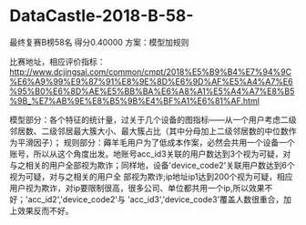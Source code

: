 # DataCastle-2018-B-58-
最终复赛B榜58名  得分0.40000  方案：模型加规则

比赛地址，相应评价指标：
http://www.dcjingsai.com/common/cmpt/2018%E5%B9%B4%E7%94%9C%E6%A9%99%E9%87%91%E8%9E%8D%E6%9D%AF%E5%A4%A7%E6%95%B0%E6%8D%AE%E5%BB%BA%E6%A8%A1%E5%A4%A7%E8%B5%9B_%E7%AB%9E%E8%B5%9B%E4%BF%A1%E6%81%AF.html

模型部分：各个特征的统计量，过关于几个设备的图指标——从一个用户考虑二级邻居数、二级邻居最大簇大小、最大簇占比（其中分母加上二级邻居数的中位数作为平滑因子）；
规则部分：薅羊毛用户为了低成本作案，必然会共用一个设备一个账号，所以从这个角度出发。地账号acc_id3关联的用户数达到3个视为可疑，对与之相关的用户全部视为欺诈；同样地，设备'device_code2'关联用户数达到6个视为可疑，对与之相关的用户全
部视为欺诈;ip地址ip1达到200个视为可疑，相应用户视为欺诈，对ip要限制很高，很多公司、单位都共用一个ip,所以效果不好；'acc_id2','device_code2'与
'acc_id3','device_code3'覆盖人数很重合，加上效果反而不好。
